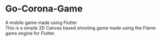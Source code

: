# Go-Corona-Game
A mobile game made using Flutter  
This is a simple 2D Canvas based shooting game made using the Flame game engine for Flutter.
